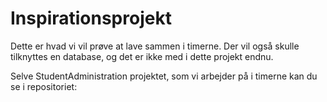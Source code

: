 # Inspirationsprojekt

Dette er hvad vi vil prøve at lave sammen i timerne.
Der vil også skulle tilknyttes en database, og det er ikke med i dette projekt endnu.

Selve StudentAdministration projektet, som vi arbejder på i timerne kan du se i repositoriet: []()
